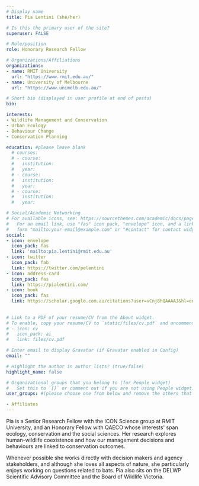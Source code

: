 ```yaml
---
# Display name
title: Pia Lentini (she/her)

# Is this the primary user of the site?
superuser: FALSE

# Role/position
role: Honorary Research Fellow

# Organizations/Affiliations
organizations:
- name: RMIT University
  url: "https://www.rmit.edu.au/"
- name: University of Melbourne
  url: "https://www.unimelb.edu.au/"

# Short bio (displayed in user profile at end of posts)
bio: 

interests:
- Wildlife Management and Conservation
- Urban Ecology
- Behaviour Change
- Conservation Planning

education: #please leave blank
  # courses:
  # - course:
  #   institution:
  #   year:
  # - course:
  #   institution:
  #   year:
  # - course:
  #   institution:
  #   year:

# Social/Academic Networking
# For available icons, see: https://sourcethemes.com/academic/docs/page-builder/#icons
#   For an email link, use "fas" icon pack, "envelope" icon, and a link in the
#   form "mailto:your-email@example.com" or "#contact" for contact widget.
social:
- icon: envelope
  icon_pack: fas
  link: 'mailto:pia.lentini@rmit.edu.au'
- icon: twitter
  icon_pack: fab
  link: https://twitter.com/pelentini
- icon: address-card
  icon_pack: fas
  link: https://pialentini.com/
- icon: book
  icon_pack: fas
  link: https://scholar.google.com.au/citations?user=vCnj8hQAAAAJ&hl=en
    
  
# Link to a PDF of your resume/CV from the About widget.
# To enable, copy your resume/CV to `static/files/cv.pdf` and uncomment the lines below.
# - icon: cv
#   icon_pack: ai
#   link: files/cv.pdf

# Enter email to display Gravatar (if Gravatar enabled in Config)
email: ""

# Highlight the author in author lists? (true/false)
highlight_name: false

# Organizational groups that you belong to (for People widget)
#   Set this to `[]` or comment out if you are not using People widget.
user_groups: #(please choose one from below and remove the others that aren't needed)

- Affiliates
---
```



Pia is a Senior Research Fellow with the ICON Science group at RMIT University, and an Honorary Fellow with QAECO whose interests' span ecology, conservation and the social sciences. Her research explores human-wildlife coexistence and how our management decisions and behaviours are linked to conservation outcomes. 

Whenever possible she works directly with decision makers and agency stakeholders, and although she loves all aspects of nature, she particularly enjoys working on questions related to bats. Pia also sits on the DELWP Scientific Advisory Committee and the Board of Wildlife Victoria.
